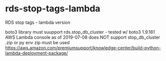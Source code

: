 # rds-stop-tags-lambda
RDS stop tags - lambda version

boto3 library must suupport rds.stop_db_cluster - tested w/ boto3 1.9.181
AWS Lambda console as of 2019-07-08 does NOT support stop_db_cluster
.zip or py env zip must be used
  https://aws.amazon.com/premiumsupport/knowledge-center/build-python-lambda-deployment-package/
